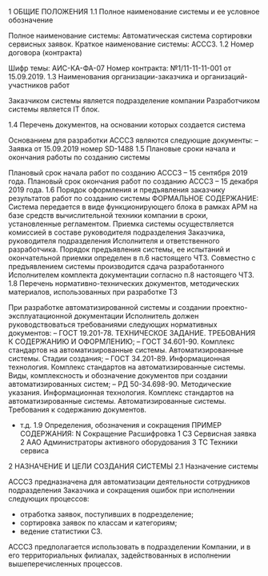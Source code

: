 1 ОБЩИЕ ПОЛОЖЕНИЯ
1.1 Полное наименование системы и ее условное обозначение

Полное наименование системы: Автоматическая система сортировки сервисных заявок.
Краткое наименование системы: АСССЗ.
1.2 Номер договора (контракта)

Шифр темы: АИС-КА-ФА-07
Номер контракта: №1/11-11-11-001 от 15.09.2019.
1.3 Наименования организации-заказчика и организаций-участников работ

Заказчиком системы является подразделение компании
Разработчиком системы является IT блок.

1.4 Перечень документов, на основании которых создается система

Основанием для разработки АСССЗ являются следующие документы:
– Заявка от 15.09.2019 номер SD-1488
1.5 Плановые сроки начала и окончания работы по созданию системы

Плановый срок начала работ по созданию АСССЗ – 15 сентября 2019 года.
Плановый срок окончания работ по созданию АСССЗ – 15 декабря 2019 года.
1.6 Порядок оформления и предъявления заказчику результатов работ по созданию системы
ФОРМАЛЬНОЕ СОДЕРЖАНИЕ:
Система передается в виде функционирующего блока в рамках АРМ на базе средств вычислительной техники компании в сроки, установленные регламентом. Приемка системы осуществляется комиссией в составе руководителя подразделения Заказчика, руководителя подразделения Исполнителя и ответственного разработчика.
Порядок предъявления системы, ее испытаний и окончательной приемки определен в п.6 настоящего ЧТЗ. Совместно с предъявлением системы производится сдача разработанного Исполнителем комплекта документации согласно п.8 настоящего ЧТЗ.
1.8 Перечень нормативно-технических документов, методических материалов, использованных при разработке ТЗ

При разработке автоматизированной системы и создании проектно-эксплуатационной документации Исполнитель должен руководствоваться требованиями следующих нормативных документов:
– ГОСТ 19.201-78. ТЕХНИЧЕСКОЕ ЗАДАНИЕ. ТРЕБОВАНИЯ К СОДЕРЖАНИЮ И ОФОРМЛЕНИЮ;
– ГОСТ 34.601-90. Комплекс стандартов на автоматизированные системы. Автоматизированные системы. Стадии создания;
– ГОСТ 34.201-89. Информационная технология. Комплекс стандартов на автоматизированные системы. Виды, комплексность и обозначение документов при создании автоматизированных систем;
– РД 50-34.698-90. Методические указания. Информационная технология. Комплекс стандартов на автоматизированные системы. Автоматизированные системы. Требования к содержанию документов.
- т.д.
1.9 Определения, обозначения и сокращения
ПРИМЕР СОДЕРЖАНИЯ:
N	Сокращение	Расшифровка
1	СЗ	Сервисная заявка
2	ААО	Администраторы активного оборудования
3	ТС	Техники сервиса
 
2 НАЗНАЧЕНИЕ И ЦЕЛИ СОЗДАНИЯ СИСТЕМЫ
2.1 Назначение системы

АСССЗ предназначена для автоматизации деятельности сотрудников подразделения Заказчика  и сокращения ошибок при исполнении следующих процессов:
- отработка заявок, поступивших в подрезделение;
- сортировка заявок по классам и категориям;
- ведение статистики СЗ.

АСССЗ предполагается использовать в подразделении Компании, и в его территориальных филиалах, задействованных в исполнении вышеперечисленных процессов.

